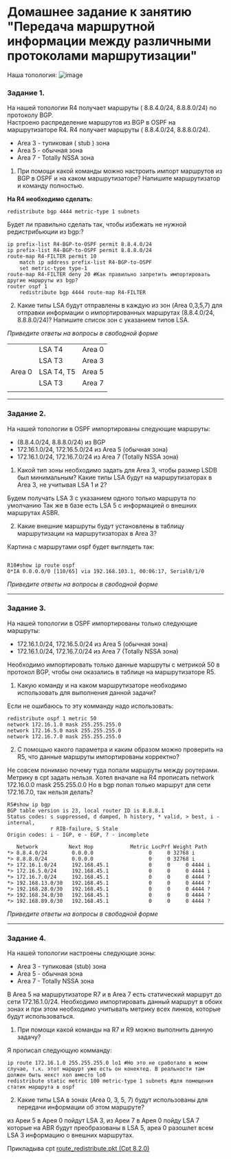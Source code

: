 # Домашнее задание к занятию "Передача маршрутной информации между различными протоколами маршрутизации"

Наша топология:
![image](https://user-images.githubusercontent.com/51816695/154713259-4202c075-9223-441f-bdba-f81895cd6690.png)

### Задание 1. 

На нашей топологии  R4 получает маршруты ( 8.8.4.0/24, 8.8.8.0/24) по протоколу BGP.  
Настроено распределение маршрутов из BGP в OSPF на маршрутизаторе R4. R4 получает маршруты ( 8.8.4.0/24, 8.8.8.0/24).  
- Area 3 - тупиковая ( stub ) зона
- Area 5 - обычная зона
- Area 7 - Totally NSSA зона

1) При помощи какой команды можно настроить импорт маршрутов из BGP в OSPF и на каком маршрутизаторе? Напишите маршрутизатор и команду полностью.

**На R4 необходимо сделать:**   
```
redistribute bgp 4444 metric-type 1 subnets 
```
Будет ли правильно сделать так, чтобы избежать не нужной редистрибьюции из bgp:?
```
ip prefix-list R4-BGP-to-OSPF permit 8.8.4.0/24
ip prefix-list R4-BGP-to-OSPF permit 8.8.8.0/24
route-map R4-FILTER permit 10
    match ip address prefix-list R4-BGP-to-OSPF
    set metric-type type-1
route-map R4-FILTER deny 20 #Как правильно запретить импортировать 
другие маршруты из bgp?
router ospf 1
    redistribute bgp 4444 route-map R4-FILTER
```   

2) Какие типы LSA будут отправлены в каждую из зон (Area 0,3,5,7) для отправки информации о импортированных маршрутах (8.8.4.0/24, 8.8.8.0/24)? Напишите список зон с указанием типов LSA.

*Приведите ответы на вопросы в свободной форме*   

| | | |   
|-|-|-|
| |LSA T4 |Area 0 |
| |LSA T3 |Area 3 |
|Area 0 |LSA T4, T5 |Area 5 |
| |LSA T3 |Area 7 |
| | | |


------

### Задание 2.

На нашей топологии в OSPF импортированы следующие маршруты:
- (8.8.4.0/24, 8.8.8.0/24) из BGP
- 172.16.1.0/24, 172.16.5.0/24 из Area 5 (обычная зона)
- 172.16.1.0/24, 172.16.7.0/24 из Area 7 (Totally NSSA зона)

1) Какой тип зоны необходимо задать для Area 3, чтобы размер LSDB был минимальным? Какие типы LSA будут на маршрутизаторах в Area 3, не учитывая LSA 1 и 2? 

Будем получать LSA 3 с указанием одного только маршрута по умолчанию
Так же в базе есть LSA 5 с информацией о внешних маршрутах ASBR.   

2) Какие внешние маршруты будут установлены в таблицу маршрутизации на маршрутизаторах в Area 3?
   
Картина с маршрутами ospf будет выглядеть так:
```   

R10#show ip route ospf 
O*IA 0.0.0.0/0 [110/65] via 192.168.103.1, 00:06:17, Serial0/1/0
```

*Приведите ответы на вопросы в свободной форме*

------

### Задание 3.

На нашей топологии в OSPF импортированы только следующие маршруты:
- 172.16.1.0/24, 172.16.5.0/24 из Area 5 (обычная зона)
- 172.16.1.0/24, 172.16.7.0/24 из Area 7 (Totally NSSA зона)

Необходимо импортировать только данные маршруты  с метрикой 50 в протокол BGP, чтобы они оказались в таблице на маршрутизаторе R5.

1) Какую команду и на каком маршрутизаторе необходимо использовать для выполнения данной задачи?   

Если не ошибаюсь то эту комманду надо использовать:
```
redistribute ospf 1 metric 50
network 172.16.1.0 mask 255.255.255.0
network 172.16.5.0 mask 255.255.255.0
network 172.16.7.0 mask 255.255.255.0
```
2) С помощью какого параметра и каким образом можно проверить на R5, что данные маршруты импортированы корректно?
   
Не совсем понимаю почему туда попали маршруты между роутерами. Метрику в cpt задать нельзя. Хотел вначале на R4 прописать network 172.16.0.0 mask 255.255.0.0 Но в bgp попал только маршрут для сети 172.16.7.0, так нельзя делать?   

```
R5#show ip bgp 
BGP table version is 23, local router ID is 8.8.8.1
Status codes: s suppressed, d damped, h history, * valid, > best, i - internal,
              r RIB-failure, S Stale
Origin codes: i - IGP, e - EGP, ? - incomplete

   Network          Next Hop            Metric LocPrf Weight Path
*> 8.8.4.0/24        0.0.0.0                  0     0 32768 i
*> 8.8.8.0/24        0.0.0.0                  0     0 32768 i
*> 172.16.1.0/24     192.168.45.1             0     0     0 4444 i
*> 172.16.5.0/24     192.168.45.1             0     0     0 4444 i
*> 172.16.7.0/24     192.168.45.1             0     0     0 4444 ?
*> 192.168.13.0/30   192.168.45.1             0     0     0 4444 ?
*> 192.168.28.0/30   192.168.45.1             0     0     0 4444 ?
*> 192.168.34.0/30   192.168.45.1             0     0     0 4444 ?
*> 192.168.89.0/30   192.168.45.1             0     0     0 4444 ?
```
*Приведите ответы на вопросы в свободной форме*

------

### Задание 4.

На нашей топологии настроены следующие зоны:
- Area 3 - тупиковая (stub) зона
- Area 5 - обычная зона
- Area 7 - Totally NSSA зона

В Area 5 на маршрутизаторе R7 и в Area 7 есть статический маршрут до сети 172.16.1.0/24. Необходимо импортировать данный маршрут в обоих зонах и при этом необходимо учитывать метрику всех линков, которые будут использоваться. 

1) При помощи какой команды на R7 и R9 можно выполнить данную задачу? 

Я прописал следующую комманду:   
```
ip route 172.16.1.0 255.255.255.0 lo1 #Но это не сработало в моем случае, т.к. этот маршурт уже есть он конектед. В реальности там должен быть некст хоп вместо lo0
redistribute static metric 100 metric-type 1 subnets #для помещения статик маршрута в ospf   
```

2) Какие типы LSA в зонах (Area 0, 3, 5, 7) будут использованы для передачи информации об этом маршруте? 

из Ареи 5 в Арея 0 пойдут LSA 3, из Ареи 7 в Арея 0 пойду LSA 7 которые на ABR будут преобразованы в LSA 5, ареа 0 разошлет всем LSA 3 информацию о внешних маршрутах.

Прикладыва cpt
[route_redistribute.pkt (Cpt 8.2.0)](./files/route_redistribute.pkt)